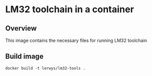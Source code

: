 LM32 toolchain in a container
===============================

Overview
--------

This image contains the necessary files for running
LM32 toolchain

## Build image

    docker build -t lerwys/lm32-tools .
